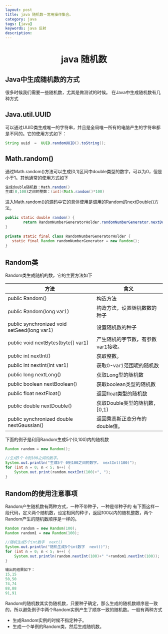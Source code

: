 ```yaml
---
layout: post
title: java 随机数－常用操作集合。
category: java
tags: [java]
keywords: java 反射
description: 
---
```

  <h1 align="center" >java 随机数</h1>

## Java中生成随机数的方式

很多时候我们需要一些随机数，尤其是做测试的时候。
在Java中生成随机数有几种方式

## Java.util.UUID

可以通过UUID类生成唯一的字符串，并且是全局唯一所有的电脑产生的字符串都是不同的。它的使用方式如下：


```java
String uuid  =  UUID.randomUUID().toString(); 
```

## Math.random()

通过Math.random()方法可以生成[0,1)区间中double类型的数字，可以为0，但是小于1。其他通常的使用方式如下

```java
生成double随机数：Math.random()
生成[0,100)之间的整数：(int)(Math.random()*100)
```

进入Math.random()的源码中它的具体使用是调用的Random的nextDouble()方法。


```java
public static double random() {
        return RandomNumberGeneratorHolder.randomNumberGenerator.nextDouble();
}
    
private static final class RandomNumberGeneratorHolder {
   static final Random randomNumberGenerator = new Random();
}
```

## Random类
      
Random类生成随机的数，它的主要方法如下

方法 | 含义
--- | ---
public Random()  | 构造方法
public Random(long var1) | 构造方法，设置随机数数的种子
public synchronized void setSeed(long var1) | 设置随机数的种子
public void nextBytes(byte[] var1) | 产生随机的字节数，有参数var1接收。
public int nextInt() | 获取整数。
public int nextInt(int var1) | 获取0-var1范围呢的随机数
public long nextLong() | 获取Long型的随机数
public boolean nextBoolean() | 获取boolean类型的随机数 
public float nextFloat() | 返回float类型的随机数
public double nextDouble()|获取Double类型的随机数，[0,1)
public synchronized double nextGaussian() | 返回乘高斯正态分布的double值。


下面的例子是利用Random生成5个[0,100)内的随机数

```java
Random random = new Random();

//生成5个 0到100之间的数字。
System.out.println("生成5个 0到100之间的数字。 nextInt(100)");
for (int n = 0; n < 5; n++) {
    System.out.print(random.nextInt(100)+", ");
}
```


## Random的使用注意事项

Random产生随机数有两种方式，一种不带种子，一种是带种子的
有下面这样一段代码，定义两个随机数，设定相同的种子，返回100以内的随机整数，两个Random产生的随机数顺序是一样的。

```JAVA
Random random = new Random(100);
Random random1 = new Random(100);

//随机生成5个int数字  next()
System.out.println("随机生成5个int数字  next()");
for (int n = 0; n < 5; n++) {
    System.out.println(random.nextInt(100)+" "+random1.nextInt(100));
}

输出的结果如下：
15,15
50,50
74,74
88,88
91,91
```

Random的随机数其实伪随机数，只要种子确定，那么生成的随机数顺序是一致的，所以避免例子中两个Random实例产生了顺序一致的随机数。一般有两种方式

* 生成Random实例的时候不指定种子。
* 生成一个单例的Random类，然后生成随机数。


	

		

		
	

		


